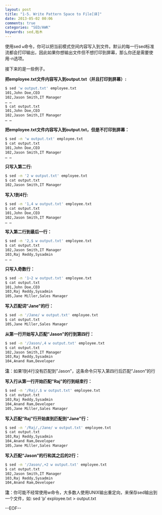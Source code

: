 ```yaml
---
layout: post
title: "1-5. Write Pattern Space to File[译]"
date: 2013-05-02 00:06
comments: true
categories: "SED/AWK"
keywords: sed,枯木
---
```


使用sed `w`命令，你可以把当前模式空间内容写入到文件。默认的每一行sed标准流都会打印输出，因此如果你想输出文件但不想打印到屏幕，那么你还是需要使用-n选项。

<!--more-->

接下来的是一些例子。

__把employee.txt文件内容写入到output.txt（并且打印到屏幕）:__
``` bash
$ sed 'w output.txt' employee.txt
101,John Doe,CEO
102,Jason Smith,IT Manager
… …
$ cat output.txt
101,John Doe,CEO
102,Jason Smith,IT Manager
… …	
```

__把employee.txt文件内容写入到output.txt，但是不打印到屏幕：__
``` bash
$ sed -n 'w output.txt' employee.txt
$ cat output.txt
101,John Doe,CEO
102,Jason Smith,IT Manager
… …
```

__只写入第二行:__
``` bash
$ sed -n '2 w output.txt' employee.txt
$ cat output.txt
102,Jason Smith,IT Manager
```

__写入1到4行:__
``` bash
$ sed -n '1,4 w output.txt' employee.txt
$ cat output.txt
101,John Doe,CEO 
102,Jason Smith,IT Manager
… …
```

__写入第二行到最后一行：__
``` bash
$ sed -n '2,$ w output.txt' employee.txt
$ cat output.txt
102,Jason Smith,IT Manager
103,Raj Reddy,Sysadmin
… …
```

__只写入奇数行：__
``` bash
$ sed -n '1~2 w output.txt' employee.txt
$ cat output.txt
101,John Doe,CEO
103,Raj Reddy,Sysadmin
105,Jane Miller,Sales Manager
```

__写入匹配词”Jane”的行：__
``` bash
$ sed -n '/Jane/ w output.txt' employee.txt
$ cat output.txt
105,Jane Miller,Sales Manager
```

__从第一行开始写入匹配”Jason”的行到第四行：__
``` bash
$ sed -n '/Jason/,4 w output.txt' employee.txt
$ cat output.txt
102,Jason Smith,IT Manager
103,Raj Reddy,Sysadmin
104,Anand Ram,Developer
```
__注__：如果1到4行没有匹配到”Jason”，这条命令只写入第四行后匹配”Jason”的行

__写入行从第一行开始匹配”Raj”的行到结束行：__
``` bash
$ sed -n '/Raj/,$ w output.txt' employee.txt
$ cat output.txt
103,Raj Reddy,Sysadmin
104,Anand Ram,Developer
105,Jane Miller,Sales Manager
```

__写入匹配”Raj”行开始直到匹配到“Jane”行：__
``` bash
$ sed -n '/Raj/,/Jane/ w output.txt' employee.txt
$ cat output.txt
103,Raj Reddy,Sysadmin
104,Anand Ram,Developer
105,Jane Miller,Sales Manager
```

__写入匹配“Jason”的行和其之后的2行：__
``` bash
$ sed -n '/Jason/,+2 w output.txt' employee.txt
$ cat output.txt
102,Jason Smith,IT Manager
103,Raj Reddy,Sysadmin
104,Anand Ram,Developer
```

__注__：你可能不经常使用w命令，大多数人使用UNIX输出重定向，来保存sed输出到一个文件，如: sed ‘p’ exployee.txt > output.txt

--EOF--